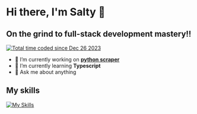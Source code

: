 # Hi there, I'm Salty 👋

<!--START_SECTION:waka--><!--END_SECTION:waka-->

## On the grind to full-stack development mastery‼️
<a href="https://wakatime.com/@018ca9cb-0101-442f-bcbd-f79d62ccb3e5"><img src="https://wakatime.com/badge/user/018ca9cb-0101-442f-bcbd-f79d62ccb3e5.svg" alt="Total time coded since Dec 26 2023" /></a>
- 🔭 I’m currently working on <a href="https://github.com/Salty876/python-anime-scraper.git"> **python scraper**</a>
- 🌱 I’m currently learning **Typescript**
- 💬 Ask me about anything

## My skills
[![My Skills](https://skillicons.dev/icons?i=js,py,react,lua,nextjs,svelte)](https://skillicons.dev)


